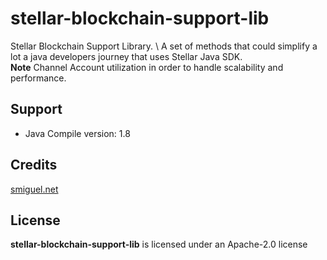 # stellar-blockchain-support-lib
Stellar Blockchain Support Library. \ 
A set of methods that could simplify a lot a java developers journey that uses Stellar Java SDK. \
__Note__ Channel Account utilization in order to handle scalability and performance. 


## Support
+ Java Compile version: 1.8

## Credits

[smiguel.net](https://www.smiguel.net)

## License
__stellar-blockchain-support-lib__ is licensed under an Apache-2.0 license
